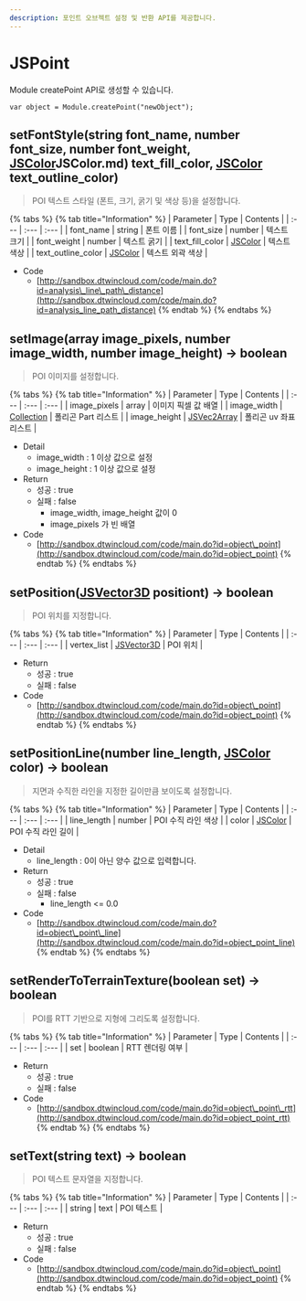 ```yaml
---
description: 포인트 오브젝트 설정 및 반환 API를 제공합니다.
---
```


# JSPoint

Module createPoint API로 생성할 수 있습니다.

```text
var object = Module.createPoint("newObject");
```

## setFontStyle\(string font\_name, number font\_size, number font\_weight, [JSColor](https://github.com/EgisCorp/XDWorld_WebGL_Manual/tree/89971a76c39d694c918c1d0b817f303b1550c475/object/[/README.md)JSColor.md\) text\_fill\_color, [JSColor](https://github.com/EgisCorp/XDWorld_WebGL_Manual/tree/89971a76c39d694c918c1d0b817f303b1550c475/object/JSColor.md) text\_outline\_color\)

> POI 텍스트 스타일 \(폰트, 크기, 굵기 및 색상 등\)을 설정합니다.

{% tabs %}
{% tab title="Information" %}
| Parameter | Type | Contents |
| :--- | :--- | :--- |
| font\_name | string | 폰트 이름 |
| font\_size | number | 텍스트 크기 |
| font\_weight | number | 텍스트 굵기 |
| text\_fill\_color | [JSColor](https://github.com/EgisCorp/XDWorld_WebGL_Manual/tree/89971a76c39d694c918c1d0b817f303b1550c475/object/JSColor.md) | 텍스트 색상 |
| text\_outline\_color | [JSColor](https://github.com/EgisCorp/XDWorld_WebGL_Manual/tree/89971a76c39d694c918c1d0b817f303b1550c475/object/JSColor.md) | 텍스트 외곽 색상 |

* Code
  * [http://sandbox.dtwincloud.com/code/main.do?id=analysis\_line\_path\_distance](http://sandbox.dtwincloud.com/code/main.do?id=analysis_line_path_distance)
{% endtab %}
{% endtabs %}

## setImage\(array image\_pixels, number image\_width, number image\_height\) → boolean

> POI 이미지를 설정합니다.

{% tabs %}
{% tab title="Information" %}
| Parameter | Type | Contents |
| :--- | :--- | :--- |
| image\_pixels | array | 이미지 픽셀 값 배열 |
| image\_width | [Collection](https://github.com/EgisCorp/XDWorld_WebGL_Manual/tree/89971a76c39d694c918c1d0b817f303b1550c475/object/Collection.md) | 폴리곤 Part 리스트 |
| image\_height | [JSVec2Array](https://github.com/EgisCorp/XDWorld_WebGL_Manual/tree/89971a76c39d694c918c1d0b817f303b1550c475/object/JSVec2Array.md) | 폴리곤 uv 좌표 리스트 |

* Detail
  * image\_width : 1 이상 값으로 설정
  * image\_height : 1 이상 값으로 설정
* Return
  * 성공 : true
  * 실패 : false
    * image\_width, image\_height 값이 0
    * image\_pixels 가 빈 배열
* Code
  * [http://sandbox.dtwincloud.com/code/main.do?id=object\_point](http://sandbox.dtwincloud.com/code/main.do?id=object_point)
{% endtab %}
{% endtabs %}

## setPosition\([JSVector3D](https://github.com/EgisCorp/XDWorld_WebGL_Manual/tree/89971a76c39d694c918c1d0b817f303b1550c475/object/JSVector3D.md) positiont\) → boolean

> POI 위치를 지정합니다.

{% tabs %}
{% tab title="Information" %}
| Parameter | Type | Contents |
| :--- | :--- | :--- |
| vertex\_list | [JSVector3D](https://github.com/EgisCorp/XDWorld_WebGL_Manual/tree/89971a76c39d694c918c1d0b817f303b1550c475/object/JSVector3D.md) | POI 위치 |

* Return
  * 성공 : true
  * 실패 : false
* Code
  * [http://sandbox.dtwincloud.com/code/main.do?id=object\_point](http://sandbox.dtwincloud.com/code/main.do?id=object_point)
{% endtab %}
{% endtabs %}

## setPositionLine\(number line\_length, [JSColor](https://github.com/EgisCorp/XDWorld_WebGL_Manual/tree/89971a76c39d694c918c1d0b817f303b1550c475/object/JSColor.md) color\) → boolean

> 지면과 수직한 라인을 지정한 길이만큼 보이도록 설정합니다.

{% tabs %}
{% tab title="Information" %}
| Parameter | Type | Contents |
| :--- | :--- | :--- |
| line\_length | number | POI 수직 라인 색상 |
| color | [JSColor](https://github.com/EgisCorp/XDWorld_WebGL_Manual/tree/89971a76c39d694c918c1d0b817f303b1550c475/object/JSColor.md) | POI 수직 라인 길이 |

* Detail
  * line\_length : 0이 아닌 양수 값으로 입력합니다.
* Return
  * 성공 : true
  * 실패 : false
    * line\_length &lt;= 0.0
* Code
  * [http://sandbox.dtwincloud.com/code/main.do?id=object\_point\_line](http://sandbox.dtwincloud.com/code/main.do?id=object_point_line)
{% endtab %}
{% endtabs %}

## setRenderToTerrainTexture\(boolean set\) → boolean

> POI를 RTT 기반으로 지형에 그리도록 설정합니다.

{% tabs %}
{% tab title="Information" %}
| Parameter | Type | Contents |
| :--- | :--- | :--- |
| set | boolean | RTT 렌더링 여부 |

* Return
  * 성공 : true
  * 실패 : false
* Code
  * [http://sandbox.dtwincloud.com/code/main.do?id=object\_point\_rtt](http://sandbox.dtwincloud.com/code/main.do?id=object_point_rtt)
{% endtab %}
{% endtabs %}

## setText\(string text\) → boolean

> POI 텍스트 문자열을 지정합니다.

{% tabs %}
{% tab title="Information" %}
| Parameter | Type | Contents |
| :--- | :--- | :--- |
| string | text | POI 텍스트 |

* Return
  * 성공 : true
  * 실패 : false
* Code
  * [http://sandbox.dtwincloud.com/code/main.do?id=object\_point](http://sandbox.dtwincloud.com/code/main.do?id=object_point)
{% endtab %}
{% endtabs %}

